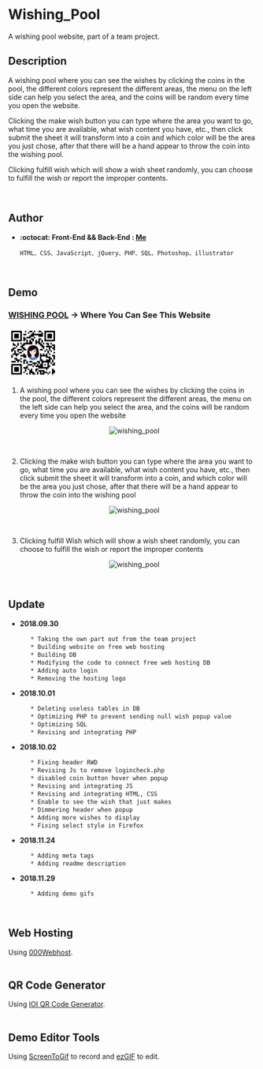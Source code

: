 # Wishing_Pool

A wishing pool website, part of a team project.
<br/>

## Description

<p>A wishing pool where you can see the wishes by clicking the coins in the pool, the different colors represent the different areas, the menu on the left side can help you select the area, and the coins will be random every time you open the website. 

Clicking the make wish button you can type where the area you want to go, what time you are available, what wish content you have, etc., then click submit the sheet it will transform into a coin and which color will be the area you just chose, after that there will be a hand appear to throw the coin into the wishing pool.
        
Clicking fulfill wish which will show a wish sheet randomly, you can choose to fulfill the wish or report the improper contents.</p>
<br/>

## Author
* **:octocat: Front-End && Back-End : [Me](https://github.com/yschen25)**
        
      HTML、CSS、JavaScript、jQuery、PHP、SQL、Photoshop、illustrator

<br/>

## Demo

### **[WISHING POOL](https://www.yschen25.com/portfolio/wishingPool/) -> Where You Can See This Website**
<img src="img/QR_Code.png" alt="wishing_pool" title="wishing_pool" width="20%">
<br/>

1. A wishing pool where you can see the wishes by clicking the coins in the pool, the different colors represent the different areas, the menu on the left side can help you select the area, and the coins will be random every time you open the website  
<p align="center">
   <img src="https://i.imgur.com/mvOmdRx.gif" alt="wishing_pool" title="wishing_pool">
</p>
<br/>


2. Clicking the make wish button you can type where the area you want to go, what time you are available, what wish content you have, etc., then click submit the sheet it will transform into a coin, and which color will be the area you just chose, after that there will be a hand appear to throw the coin into the wishing pool
<p align="center">
   <img src="https://i.imgur.com/I0QaUMD.gif" alt="wishing_pool" title="wishing_pool">
</p>
<br/>


3. Clicking fulfill Wish which will show a wish sheet randomly, you can choose to fulfill the wish or report the improper contents 
<p align="center">
   <img src="https://i.imgur.com/c3G9EqY.gif" alt="wishing_pool" title="wishing_pool">
</p>
<br/>

## Update

* **2018.09.30**

         * Taking the own part out from the team project 
         * Building website on free web hosting
         * Building DB
         * Modifying the code to connect free web hosting DB
         * Adding auto login
         * Removing the hosting logo
         
* **2018.10.01**

         * Deleting useless tables in DB
         * Optimizing PHP to prevent sending null wish popup value
         * Optimizing SQL
         * Revising and integrating PHP

* **2018.10.02**
         
         * Fixing header RWD
         * Revising Js to remove logincheck.php
         * disabled coin button hover when popup
         * Revising and integrating JS
         * Revising and integrating HTML, CSS
         * Enable to see the wish that just makes
         * Dimmering header when popup
         * Adding more wishes to display
         * Fixing select style in Firefox

* **2018.11.24**
         
         * Adding meta tags
         * Adding readme description
         
* **2018.11.29**
         
         * Adding demo gifs
<br/>

## Web Hosting
Using [000Webhost](https://www.000webhost.com/).
<br/>
<br/>

## QR Code Generator
Using [IOI QR Code Generator](https://qr.ioi.tw/zh/).
<br/>
<br/>

## Demo Editor Tools
Using [ScreenToGif](http://www.screentogif.com/) to record and [ezGIF](https://ezgif.com/) to edit.
